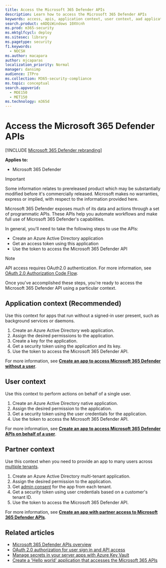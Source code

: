 ```yaml
---
title: Access the Microsoft 365 Defender APIs
description: Learn how to access the Microsoft 365 Defender APIs
keywords: access, apis, application context, user context, aad application, access token
search.product: eADQiWindows 10XVcnh
ms.prod: m365-security
ms.mktglfcycl: deploy
ms.sitesec: library
ms.pagetype: security
f1.keywords: 
  - NOCSH
ms.author: macapara
author: mjcaparas
localization_priority: Normal
manager: dansimp
audience: ITPro
ms.collection: M365-security-compliance
ms.topic: conceptual
search.appverid: 
  - MOE150
  - MET150
ms.technology: m365d
---
```


# Access the Microsoft 365 Defender APIs

[!INCLUDE [Microsoft 365 Defender rebranding](../includes/microsoft-defender.md)]

**Applies to:**

- Microsoft 365 Defender

> [!IMPORTANT]
> Some information relates to prereleased product which may be substantially modified before it's commercially released. Microsoft makes no warranties, express or implied, with respect to the information provided here.

Microsoft 365 Defender exposes much of its data and actions through a set of programmatic APIs. These APIs help you automate workflows and make full use of Microsoft 365 Defender's capabilities.

In general, you'll need to take the following steps to use the APIs:

- Create an Azure Active Directory application
- Get an access token using this application
- Use the token to access the Microsoft 365 Defender API

> [!NOTE]
> API access requires OAuth2.0 authentication. For more information, see [OAuth 2.0 Authorization Code Flow](/azure/active-directory/develop/active-directory-v2-protocols-oauth-code).

Once you've accomplished these steps, you're ready to access the Microsoft 365 Defender API using a particular context.

## Application context (Recommended)

Use this context for apps that run without a signed-in user present, such as background services or daemons.

1. Create an Azure Active Directory web application.
2. Assign the desired permissions to the application.
3. Create a key for the application.
4. Get a security token using the application and its key.
5. Use the token to access the Microsoft 365 Defender API.

For more information, see **[Create an app to access Microsoft 365 Defender without a user](api-create-app-web.md)**.

## User context

Use this context to perform actions on behalf of a single user.

1. Create an Azure Active Directory native application.
2. Assign the desired permission to the application.
3. Get a security token using the user credentials for the application.
4. Use the token to access the Microsoft 365 Defender API.

For more information, see **[Create an app to access Microsoft 365 Defender APIs on behalf of a user](api-create-app-user-context.md)**.

## Partner context

Use this context when you need to provide an app to many users across [multiple tenants](/azure/active-directory/develop/single-and-multi-tenant-apps).

1. Create an Azure Active Directory multi-tenant application.
2. Assign the desired permission to the application.
3. Get [admin consent](/azure/active-directory/develop/v2-permissions-and-consent#requesting-consent-for-an-entire-tenant) for the app from each tenant.
4. Get a security token using user credentials based on a customer's tenant ID.
5. Use the token to access the Microsoft 365 Defender API.

For more information, see **[Create an app with partner access to Microsoft 365 Defender APIs](api-partner-access.md)**.

## Related articles

- [Microsoft 365 Defender APIs overview](api-overview.md)
- [OAuth 2.0 authorization for user sign in and API access](/azure/active-directory/develop/active-directory-v2-protocols-oauth-code)
- [Manage secrets in your server apps with Azure Key Vault](/learn/modules/manage-secrets-with-azure-key-vault/)
- [Create a 'Hello world' application that accesses the Microsoft 365 APIs](api-hello-world.md)
